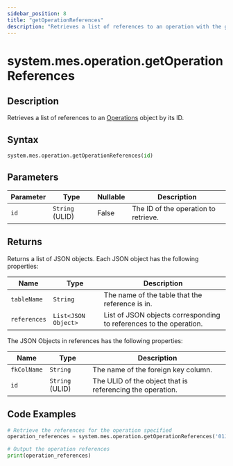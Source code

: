 ```yaml
---
sidebar_position: 8
title: "getOperationReferences"
description: "Retrieves a list of references to an operation with the given ID."
---
```


# system.mes.operation.getOperationReferences

## Description

Retrieves a list of references to an [Operations](../../data-model/operation-model/operation) object by its ID.

## Syntax

```python
system.mes.operation.getOperationReferences(id)
```

## Parameters

| Parameter | Type            | Nullable | Description                          |
|-----------|-----------------|----------|--------------------------------------|
| `id`      | `String` (ULID) | False    | The ID of the operation to retrieve. |

## Returns

Returns a list of JSON objects. Each JSON object has the following properties:

| Name         | Type                | Description                                                        |
|--------------|---------------------|--------------------------------------------------------------------|
| `tableName`  | `String`            | The name of the table that the reference is in.                    |
| `references` | `List<JSON Object>` | List of JSON objects corresponding to references to the operation. |

The JSON Objects in references has the following properties:

| Name        | Type            | Description                                               |
|-------------|-----------------|-----------------------------------------------------------|
| `fkColName` | `String`        | The name of the foreign key column.                       |
| `id`        | `String` (ULID) | The ULID of the object that is referencing the operation. |

## Code Examples

```python
# Retrieve the references for the operation specified
operation_references = system.mes.operation.getOperationReferences('01JPBCPKSR-972W3V0Y-H00NNSKQ')

# Output the operation references
print(operation_references)
```
